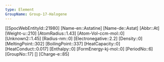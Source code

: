 ```yaml
---
type: Element
GroupName: Group-17-Halogene
---
```

[[SpocWebEntityId::21980]
[Name-en::Astatine]
[Name-de::Astat]
[Abbr::At]
[Weight-u::210]
[AtomRadius::1.43]
[Atom-Vol-ccm-mol::0]
[Unknown2::1.45]
[Radius-nm::0]
[Electronegative::2.2]
[Density::0]
[MeltingPoint::302]
[BoilingPoint::337]
[HeatCapacity::0]
[HeatConduct::0.017]
[Enthalpy::0]
[FormEnergy-kj-mol::0]
[PeriodNo::6]
[GroupNo::17]
[]
[Charge-e::85]

